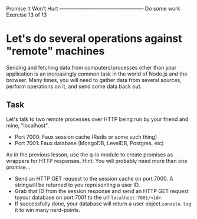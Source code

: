 
 Promise It Won’t Hurt
───────────────────────
 Do some work
 Exercise 13 of 13


# Let's do several operations against "remote" machines

Sending and fetching data from computers/processes other than your
application is an increasingly common task in the world of Node.js
and the browser.  Many times, you will need to gather data from
several sources, perform operations on it, and send some data back out.

## Task

Let's talk to two remote processes over HTTP being run by your friend
and mine, "localhost".

  * Port 7000: Faux session cache (Redis or some such thing)
  * Port 7001: Faux database (MongoDB, LevelDB, Postgres, etc)

As in the previous lesson, use the q-io module to create promises
as wrappers for HTTP responses.  Hint: You will probably need more
than one promise…

  * Send an HTTP GET request to the session cache on port 7000.  A stringwill be returned to you representing a user ID.
  * Grab that ID from the session response and send an HTTP GET request toyour database on port 7001 to the url `localhost:7001/<id>`.
  * If successfully done, your database will return a user object.`console.log` it to win many nerd-points.

